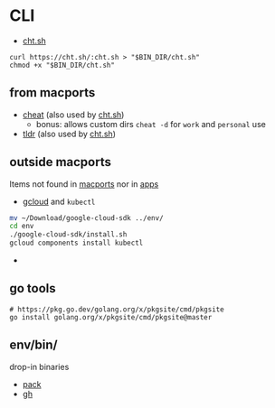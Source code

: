 # CLI

- [cht.sh](https://github.com/chubin/cheat.sh#installation)
```shell
curl https://cht.sh/:cht.sh > "$BIN_DIR/cht.sh"
chmod +x "$BIN_DIR/cht.sh"
```

## from macports

- [cheat](https://github.com/cheat/cheat) (also used by [cht.sh]())
  - bonus: allows custom dirs `cheat -d` for `work` and `personal` use
- [tldr](https://dbrgn.github.io/tealdeer/) (also used by [cht.sh]())

## outside macports

Items not found in [macports](macports.txt) nor in [apps](apps.md)

- [gcloud](https://cloud.google.com/sdk/gcloud#download_and_install_the) and `kubectl`
```sh
mv ~/Download/google-cloud-sdk ../env/
cd env
./google-cloud-sdk/install.sh
gcloud components install kubectl
```
-

## go tools
```shell
# https://pkg.go.dev/golang.org/x/pkgsite/cmd/pkgsite
go install golang.org/x/pkgsite/cmd/pkgsite@master
```

## env/bin/
drop-in binaries

- [pack](https://github.com/buildpacks/pack/releases)
- [gh](https://cli.github.com/)


